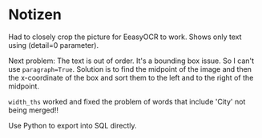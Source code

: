 # Notizen

Had to closely crop the picture for EeasyOCR to work. Shows only text using (detail=0 parameter). 

Next problem: The text is out of order. It's a bounding box issue. So I can't use `paragraph=True`.
Solution is to find the midpoint of the image and then the x-coordinate of the box and sort them to the left and to the right of the midpoint.

`width_ths` worked and fixed the problem of words that include 'City' not being merged!!

Use Python to export into SQL directly.
